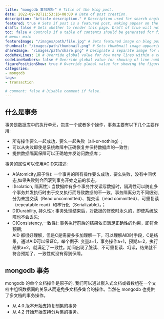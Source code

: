 ```yaml
---
title: "mongodb 事务解析" # Title of the blog post.   
date: 2022-09-02T11:53:16+08:00 # Date of post creation.
description: "Article description." # Description used for search engine.
featured: true # Sets if post is a featured post, making appear on the home page side bar.
draft: false # Sets whether to render this page. Draft of true will not be rendered.
toc: false # Controls if a table of contents should be generated for first-level links automatically.
# menu: main
featureImage: "/images/path/file.jpg" # Sets featured image on blog post.
thumbnail: "/images/path/thumbnail.png" # Sets thumbnail image appearing inside card on homepage.
shareImage: "/images/path/share.png" # Designate a separate image for social media sharing.
codeMaxLines: 10 # Override global value for how many lines within a code block before auto-collapsing.
codeLineNumbers: false # Override global value for showing of line numbers within code block.
figurePositionShow: true # Override global value for showing the figure label.
categories:
- mongodb
tags:
- transaction

# comment: false # Disable comment if false.
---
```


## 什么是事务
事务是数据库中的执行单元，包含一个或者多个操作，事务主要有以下几个主要作用:    
- 所有操作要么一起成功，要么一起失败（all-or-nothing）;   
- 可以从失败即使是系统故障中正确恢复并保持数据库的一致性;   
- 提供数据隔离保障可以正确地并发访问数据库；   

事务的属性可以使用ACID来描述:  
- A(Atomicity,原子性): 一个事务的所有操作要么成功，要么失败，没有中间状态,如果失败则会回滚到事务开始之前的状态。  
- I(Isolation, 隔离性): 当数据库有多个事务并发读写数据时，隔离性可以防止多个事务并发执行时由于交叉执行而导致数据的不一致。事务隔离分为不同级别,分为未提交读（Read uncommitted）、提交读（read committed）、可重复读（repeatable read）和串行化（Serializable）。；     
- D(Durability, 持久性): 事务处理结束后，对数据的修改时永久的，即使系统故障也不会丢失;    
- C(Consistency,一致性):  事务执行前后的结果依旧满足正确性的约束，即符合预期;  
AID 都很好理解，但是C是需要多多加理解一下，可以理解AID时手段，C是结果，通过AID可以保证C。举个例子: 变量a=1，事务操作a+1，预期a=2，执行结果a=2，就满足了一致性。期间出现了脏读、不可重复读、幻读，结果就不符合预期了，一致性就没有得到保障。


## mongodb 事务
mongodb 的单个文档操作是原子的, 我们可以通过嵌入式文档或者数组在一个文档中组织数据间的关系从而避免多文档多集合的操作。当然在 mongodb 也提供了多文档的事务操作。  
- 从 4.0 版本开始支持复制集的事务  
- 从 4.2 开始开始支持分片集的事务。


















